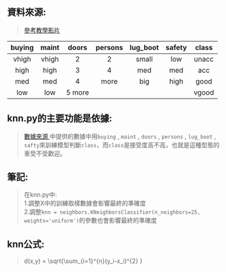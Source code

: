 ## 資料來源:  
>[ 參考教學影片 ](https://l.facebook.com/l.php?u=https%3A%2F%2Fwww.youtube.com%2Fwatch%3Fv%3DpqNCD_5r0IU%26t%3D2541s&h=AT1YTcr7H6_Uu2LU9naGenvq0kplgOsO4P8Eciijk7Xf4YakLBppeuKEXuV-F40rDBf8eV_1zWPkVoLcCU_CLOnHXawSDvXHFYV_Bbba9PW1eCtdroEJY38UKRCchpq3UF1jb99LpdIdbRk&s=1/"Title")  

| buying | maint | doors | persons | lug_boot | safety | class|
| :-----:| :----: | :----: |:----:| :----:| :----: | :----:|
| vhigh | vhigh | 2 | 2 | small | low | unacc |
| high | high | 3 | 4 | med | med | acc |
| med | med | 4 | more | big | high | good|
| low | low | 5 more | |||vgood |
## knn.py的主要功能是依據:
>[ 數據來源 ](https://archive.ics.uci.edu/ml/datasets/car+evaluation)中提供的數據中用` buying ` , ` maint ` , ` doors ` , ` persons ` , ` lug_boot ` , `safty`來訓練模型判斷` class `，而` class `是接受度高不高，也就是這種型態的車受不受歡迎。
## 筆記:  
> 在knn.py中:  
>1.調整X中的訓練取樣數據會影響最終的準確度  
>2.調整` knn = neighbors.KNeighborsClassifier(n_neighbors=25, weights='uniform') `的參數也會影響最終的準確度
## knn公式:  

>  d(x,y) = \sqrt{\sum_{i=1}^{n}(y_i-x_i)^{2}  }
